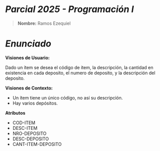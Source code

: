 # _Parcial 2025 - Programación I_

> **Nombre:**  Ramos Ezequiel
> 
# _Enunciado_

**Visiones de Usuario:**
>
Dado un ítem se desea el código de ítem, la descripción, la cantidad en existencia en cada deposito, el numero de
deposito, y la descripción del deposito.
>
**Visiones de Contexto:**
- Un ítem tiene un único código, no así su descripción.
- Hay varios depósitos.

**Atributos**
>
- COD-ITEM
- DESC-ITEM
- NRO-DEPOSITO
- DESC-DEPOSITO
- CANT-ITEM-DEPOSITO
